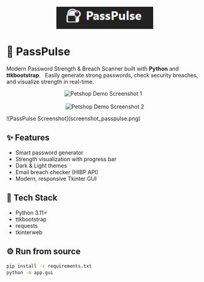 <p align="center">
  <img src="banner_passpulse.png" alt="PassPulse banner" width="50%">
</p>

# 🔐 PassPulse

Modern Password Strength & Breach Scanner built with **Python** and **ttkbootstrap**.  
Easily generate strong passwords, check security breaches, and visualize strength in real-time.
<p align="center">
  <img src="Header.png" alt="Petshop Demo Screenshot 1" width="30%">
  <br><br>
  <img src="Footer.png" alt="Petshop Demo Screenshot 2" width="30%">
</p>
![PassPulse Screenshot](screenshot_passpulse.png)

## ✨ Features
- Smart password generator
- Strength visualization with progress bar
- Dark & Light themes
- Email breach checker (HIBP API)
- Modern, responsive Tkinter GUI

## 🧠 Tech Stack
- Python 3.11+
- ttkbootstrap
- requests
- tkinterweb

## ⚙️ Run from source
```bash
pip install -r requirements.txt
python -m app.gui
